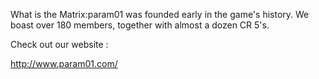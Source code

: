 What is the Matrix:param01 was founded early in the game's history. We boast
over 180 members, together with almost a dozen CR 5's.

Check out our website :

<http://www.param01.com/>
